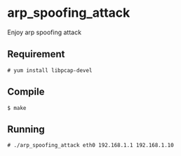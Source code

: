 # arp_spoofing_attack

Enjoy arp spoofing attack

## Requirement

    # yum install libpcap-devel

## Compile

    $ make

## Running

    # ./arp_spoofing_attack eth0 192.168.1.1 192.168.1.10